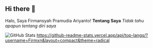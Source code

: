 ## Hi there 👋

<!--
**Firmxn/Firmxn** is a ✨ _special_ ✨ repository because its `README.md` (this file) appears on your GitHub profile.

Here are some ideas to get you started:

- 🔭 I’m currently working on ...
- 🌱 I’m currently learning ...
- 👯 I’m looking to collaborate on ...
- 🤔 I’m looking for help with ...
- 💬 Ask me about ...
- 📫 How to reach me: ...
- 😄 Pronouns: ...
- ⚡ Fun fact: ...
-->

Halo, Saya Firmansyah Pramudia Ariyanto!
**Tentang Saya**
*Tidak tahu apapun tentang diri saya*


![GitHub Stats](https://github-readme-stats.vercel.app/api?username=Firmxn&show_icons=true&theme=radical)
https://github-readme-stats.vercel.app/api/top-langs/?username=Firmxn&layout=compact&theme=radical
